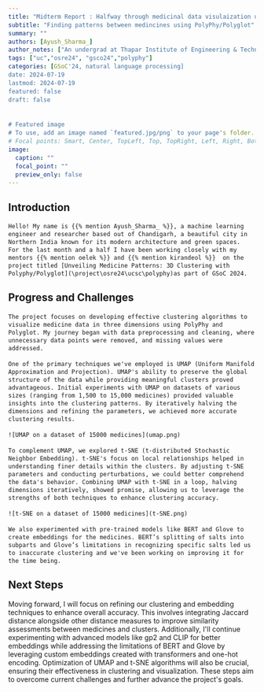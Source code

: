 ```yaml
---
title: "Midterm Report : Halfway through medicinal data visulaization using PolyPhy/Polyglot"
subtitle: "Finding patterns between medincines using PolyPhy/Polyglot"
summary: ""
authors: [Ayush_Sharma_]
author_notes: ["An undergrad at Thapar Institute of Engineering & Technology"]
tags: ["uc","osre24", "gsco24","polyphy"]
categories: [GSoC'24, natural language processing]
date: 2024-07-19
lastmod: 2024-07-19
featured: false
draft: false


# Featured image
# To use, add an image named `featured.jpg/png` to your page's folder.
# Focal points: Smart, Center, TopLeft, Top, TopRight, Left, Right, BottomLeft, Bottom, BottomRight.
image:
  caption: ""
  focal_point: ""
  preview_only: false
---
```


## Introduction
    Hello! My name is {{% mention Ayush_Sharma_ %}}, a machine learning engineer and researcher based out of Chandigarh, a beautiful city in Northern India known for its modern architecture and green spaces.
    For the last month and a half I have been working closely with my mentors {{% mention oelek %}} and {{% mention kirandeol %}}  on the project titled [Unveiling Medicine Patterns: 3D Clustering with Polyphy/Polyglot](\project\osre24\ucsc\polyphy)as part of GSoC 2024.

## Progress and Challenges
    The project focuses on developing effective clustering algorithms to visualize medicine data in three dimensions using PolyPhy and Polyglot. My journey began with data preprocessing and cleaning, where unnecessary data points were removed, and missing values were addressed.

    One of the primary techniques we've employed is UMAP (Uniform Manifold Approximation and Projection). UMAP's ability to preserve the global structure of the data while providing meaningful clusters proved advantageous. Initial experiments with UMAP on datasets of various sizes (ranging from 1,500 to 15,000 medicines) provided valuable insights into the clustering patterns. By iteratively halving the dimensions and refining the parameters, we achieved more accurate clustering results.

    ![UMAP on a dataset of 15000 medicines](umap.png)
    
    To complement UMAP, we explored t-SNE (t-distributed Stochastic Neighbor Embedding). t-SNE's focus on local relationships helped in understanding finer details within the clusters. By adjusting t-SNE parameters and conducting perturbations, we could better comprehend the data's behavior. Combining UMAP with t-SNE in a loop, halving dimensions iteratively, showed promise, allowing us to leverage the strengths of both techniques to enhance clustering accuracy.

    ![t-SNE on a dataset of 15000 medicines](t-SNE.png)

    We also experimented with pre-trained models like BERT and Glove to create embeddings for the medicines. BERT’s splitting of salts into subparts and Glove’s limitations in recognizing specific salts led us to inaccurate clustering and we've been working on improving it for the time being.
   
## Next Steps
Moving forward, I will focus on refining our clustering and embedding techniques to enhance overall accuracy. This involves integrating Jaccard distance alongside other distance measures to improve similarity assessments between medicines and clusters. Additionally, I'll continue experimenting with advanced models like gp2 and CLIP for better embeddings while addressing the limitations of BERT and Glove by leveraging custom embeddings created with transformers and one-hot encoding. Optimization of UMAP and t-SNE algorithms will also be crucial, ensuring their effectiveness in clustering and visualization. These steps aim to overcome current challenges and further advance the project's goals.